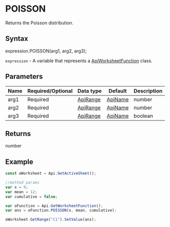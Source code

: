 # POISSON

Returns the Poisson distribution.

## Syntax

expression.POISSON(arg1, arg2, arg3);

`expression` - A variable that represents a [ApiWorksheetFunction](../ApiWorksheetFunction.md) class.

## Parameters

| **Name** | **Required/Optional** | **Data type** | **Default** | **Description** |
| ------------- | ------------- | ------------- | ------------- | ------------- |
| arg1 | Required | [ApiRange](../../ApiRange/ApiRange.md) | [ApiName](../../ApiName/ApiName.md) | number |  | The number of events. |
| arg2 | Required | [ApiRange](../../ApiRange/ApiRange.md) | [ApiName](../../ApiName/ApiName.md) | number |  | The expected numeric value, a positive number. |
| arg3 | Required | [ApiRange](../../ApiRange/ApiRange.md) | [ApiName](../../ApiName/ApiName.md) | boolean |  | A logical value (**true** or **false**) that determines the function form. If it is **true**, the function returns the cumulative Poisson probability. If it is **false**, the function returns the Poisson probability mass function. |

## Returns

number

## Example



```javascript
const oWorksheet = Api.GetActiveSheet();

//method params
var x = 9;
var mean = 12;
var cumulative = false;

var oFunction = Api.GetWorksheetFunction();
var ans = oFunction.POISSON(x, mean, cumulative);

oWorksheet.GetRange("C1").SetValue(ans);

```
